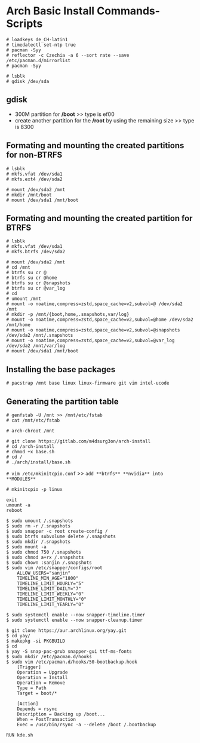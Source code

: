 # Arch Basic Install Commands-Scripts

```
# loadkeys de_CH-latin1
# timedatectl set-ntp true
# pacman -Syy
# reflector -c Czechia -a 6 --sort rate --save /etc/pacman.d/mirrorlist
# pacman -Syy
```

```
# lsblk
# gdisk /dev/sda
```

## gdisk

- 300M partition for **/boot** >> type is ef00
- create another partition for the **/root** by using the remaining size >> type is 8300

## Formating and mounting the created partitions for non-BTRFS

```
# lsblk
# mkfs.vfat /dev/sda1
# mkfs.ext4 /dev/sda2
```

```
# mount /dev/sda2 /mnt
# mkdir /mnt/boot
# mount /dev/sda1 /mnt/boot
```

## Formating and mounting the created partition for BTRFS

```
# lsblk
# mkfs.vfat /dev/sda1
# mkfs.btrfs /dev/sda2
```

```
# mount /dev/sda2 /mnt
# cd /mnt
# btrfs su cr @
# btrfs su cr @home
# btrfs su cr @snapshots
# btrfs su cr @var_log
# cd
# umount /mnt
# mount -o noatime,compress=zstd,space_cache=v2,subvol=@ /dev/sda2 /mnt
# mkdir -p /mnt/{boot,home,.snapshots,var/log}
# mount -o noatime,compress=zstd,space_cache=v2,subvol=@home /dev/sda2 /mnt/home
# mount -o noatime,compress=zstd,space_cache=v2,subvol=@snapshots /dev/sda2 /mnt/.snapshots
# mount -o noatime,compress=zstd,space_cache=v2,subvol=@var_log /dev/sda2 /mnt/var/log
# mount /dev/sda1 /mnt/boot
```

## Installing the base packages

`# pacstrap /mnt base linux linux-firmware git vim intel-ucode`

## Generating the partition table

```
# genfstab -U /mnt >> /mnt/etc/fstab
# cat /mnt/etc/fstab
```

`# arch-chroot /mnt`

```
# git clone https://gitlab.com/m4dsurg3on/arch-install
# cd /arch-install
# chmod +x base.sh
# cd /
# ./arch/install/base.sh
```

`# vim /etc/mkinitcpio.conf` >> `add **btrfs** **nvidia** into **MODULES**`
  
`# mkinitcpio -p linux`

```
exit
umount -a
reboot
```

```
$ sudo umount /.snapshots
$ sudo rm -r /.snapshots
$ sudo snapper -c root create-config /
$ sudo btrfs subvolume delete /.snapshots
$ sudo mkdir /.snapshots
$ sudo mount -a
$ sudo chmod 750 /.snapshots
$ sudo chmod a+rx /.snapshots
$ sudo chown :sanjin /.snapshots
$ sudo vim /etc/snapper/configs/root
    ALLOW_USERS="sanjin"
    TIMELINE_MIN_AGE="1800"
    TIMELINE_LIMIT_HOURLY="5"
    TIMELINE_LIMIT_DAILY="7"
    TIMELINE_LIMIT_WEEKLY="0"
    TIMELINE_LIMIT_MONTHLY="0"
    TIMELINE_LIMIT_YEARLY="0"
```

```
$ sudo systemctl enable --now snapper-timeline.timer
$ sudo systemctl enable --now snapper-cleanup.timer
```

```
$ git clone https://aur.archlinux.org/yay.git
$ cd yay/
$ makepkg -si PKGBUILD
$ cd
$ yay -S snap-pac-grub snapper-gui ttf-ms-fonts
$ sudo mkdir /etc/pacman.d/hooks
$ sudo vim /etc/pacman.d/hooks/50-bootbackup.hook
    [Trigger]
    Operation = Upgrade
    Operation = Install
    Operation = Remove
    Type = Path
    Target = boot/*

    [Action]
    Depends = rsync
    Description = Backing up /boot...
    When = PostTransaction
    Exec = /usr/bin/rsync -a --delete /boot /.bootbackup
```

`RUN kde.sh`
